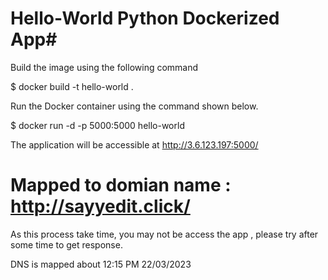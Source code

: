 # Hello-World Python Dockerized App#

Build the image using the following command

$ docker build -t hello-world .

Run the Docker container using the command shown below.

$ docker run -d -p 5000:5000 hello-world

The application will be accessible at http://3.6.123.197:5000/


# Mapped to domian name : http://sayyedit.click/

As this process take time, you may not be access the app , please try after some time to get response.

DNS is mapped about 12:15 PM 22/03/2023
